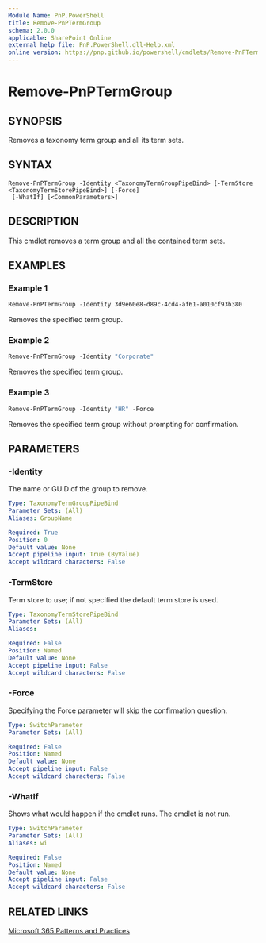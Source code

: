 ```yaml
---
Module Name: PnP.PowerShell
title: Remove-PnPTermGroup
schema: 2.0.0
applicable: SharePoint Online
external help file: PnP.PowerShell.dll-Help.xml
online version: https://pnp.github.io/powershell/cmdlets/Remove-PnPTermGroup.html
---
```

 

# Remove-PnPTermGroup

## SYNOPSIS
Removes a taxonomy term group and all its term sets.

## SYNTAX

```
Remove-PnPTermGroup -Identity <TaxonomyTermGroupPipeBind> [-TermStore <TaxonomyTermStorePipeBind>] [-Force]
 [-WhatIf] [<CommonParameters>]
```

## DESCRIPTION
This cmdlet removes a term group and all the contained term sets.

## EXAMPLES

### Example 1
```powershell
Remove-PnPTermGroup -Identity 3d9e60e8-d89c-4cd4-af61-a010cf93b380
```

Removes the specified term group.

### Example 2
```powershell
Remove-PnPTermGroup -Identity "Corporate"
```
Removes the specified term group.

### Example 3
```powershell
Remove-PnPTermGroup -Identity "HR" -Force
```

Removes the specified term group without prompting for confirmation.

## PARAMETERS

### -Identity
The name or GUID of the group to remove.

```yaml
Type: TaxonomyTermGroupPipeBind
Parameter Sets: (All)
Aliases: GroupName

Required: True
Position: 0
Default value: None
Accept pipeline input: True (ByValue)
Accept wildcard characters: False
```

### -TermStore
Term store to use; if not specified the default term store is used.

```yaml
Type: TaxonomyTermStorePipeBind
Parameter Sets: (All)
Aliases:

Required: False
Position: Named
Default value: None
Accept pipeline input: False
Accept wildcard characters: False
```

### -Force
Specifying the Force parameter will skip the confirmation question.

```yaml
Type: SwitchParameter
Parameter Sets: (All)

Required: False
Position: Named
Default value: None
Accept pipeline input: False
Accept wildcard characters: False
```

### -WhatIf
Shows what would happen if the cmdlet runs.
The cmdlet is not run.

```yaml
Type: SwitchParameter
Parameter Sets: (All)
Aliases: wi

Required: False
Position: Named
Default value: None
Accept pipeline input: False
Accept wildcard characters: False
```

## RELATED LINKS

[Microsoft 365 Patterns and Practices](https://aka.ms/m365pnp)

